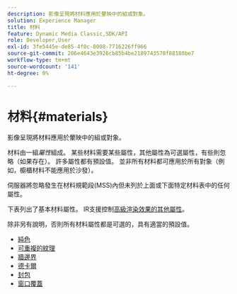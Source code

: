 ```yaml
---
description: 影像呈現將材料應用於暈映中的組或對象。
solution: Experience Manager
title: 材料
feature: Dynamic Media Classic,SDK/API
role: Developer,User
exl-id: 3fe5445e-de85-4f0c-8008-7716226ff966
source-git-commit: 206e4643e3926cb85b4be2189743578f88180be7
workflow-type: tm+mt
source-wordcount: '141'
ht-degree: 0%

---
```


# 材料{#materials}

影像呈現將材料應用於暈映中的組或對象。

材料由一組&#x200B;*屬性*&#x200B;組成。 某些材料需要某些屬性，其他屬性為可選屬性，有些則忽略（如果存在）。 許多屬性都有預設值。 並非所有材料都可應用於所有對象（例如，櫥櫃材料不能應用於沙發）。

伺服器將忽略發生在材料規範段(MSS)內但未列於上面或下面特定材料表中的任何屬性。

下表列出了基本材料屬性。 IR支援控制[高級渲染效果的其他屬性](../../../../../../ir-api/http-protocol/image-rendering-api-ref/c-ir-http-protocol-ref/c-ir-http-protocol-syntax-and-features/c-ir-advanced-render-effects/c-ir-advanced-render-effects.md#concept-bf8b6d8460244b9cacc7f4a3df4c5281)。

除非另有說明，否則所有材料屬性都是可選的，具有適當的預設值。

* [純色](r-ir-solid-colors.md)
* [可重複的紋理](r-ir-repeatable-textures.md)
* [牆邊界](r-ir-wall-borders.md)
* [德卡爾](r-ir-decals.md)
* [封包](r-ir-cabinets.md)
* [窗口覆蓋](r-ir-window-coverings.md)
